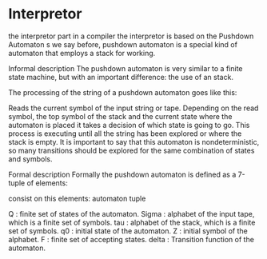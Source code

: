 # Interpretor
the interpretor part in a compiler 
the interpretor is based on the Pushdown Automaton
s we say before, pushdown automaton is a special kind of automaton that employs a stack for working.

Informal description
The pushdown automaton is very similar to a finite state machine, but with an important difference: the use of an stack.

The processing of the string of a pushdown automaton goes like this:

Reads the current symbol of the input string or tape.
Depending on the read symbol, the top symbol of the stack and the current state where the automaton is placed it takes a decision of which state is going to go.
This process is executing until all the string has been explored or where the stack is empty.
It is important to say that this automaton is nondeterministic, so many transitions should be explored for the same combination of states and symbols.

Formal description
Formally the pushdown automaton is defined as a 7-tuple of elements:

consist on this elements: automaton tuple

Q : finite set of states of the automaton.
Sigma : alphabet of the input tape, which is a finite set of symbols.
tau : alphabet of the stack, which is a finite set of symbols.
q0 : initial state of the automaton.
Z : initial symbol of the alphabet.
F : finite set of accepting states.
delta : Transition function of the automaton.
